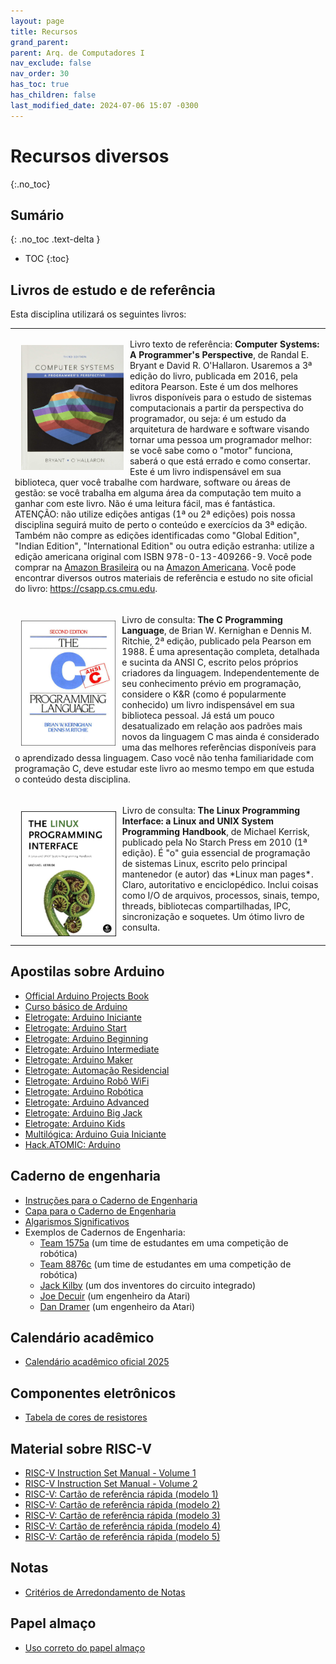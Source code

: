 ```yaml
---
layout: page
title: Recursos
grand_parent:
parent: Arq. de Computadores I
nav_exclude: false
nav_order: 30
has_toc: true
has_children: false
last_modified_date: 2024-07-06 15:07 -0300
---
```


# Recursos diversos
{:.no_toc}

## Sumário
{: .no_toc .text-delta }

* TOC
{:toc}

## Livros de estudo e de referência
Esta disciplina utilizará os seguintes livros:

<table>
  <tr>
    <td>
      <p><img src="/assets/disciplinas/arqcomp1/livros/csapp3ed.jpg"
             alt="Computer Systems: A Programmer's Perspective"
             style="float:left;height:200px;clear:both;margin: 10px 10px 10px 10px;" />
             Livro texto de referência: <b>Computer Systems: A Programmer's
             Perspective</b>, de Randal E. Bryant e David
             R. O'Hallaron. Usaremos a 3ª edição do livro, publicada em 2016,
             pela editora Pearson. Este é um dos melhores livros disponíveis
             para o estudo de sistemas computacionais a partir da perspectiva do
             programador, ou seja: é um estudo da arquitetura de hardware e
             software visando tornar uma pessoa um programador melhor: se você
             sabe como o "motor" funciona, saberá o que está errado e como
             consertar. Este é um livro indispensável em sua biblioteca, quer
             você trabalhe com hardware, software ou áreas de gestão: se você
             trabalha em alguma área da computação tem muito a ganhar com este
             livro. Não é uma leitura fácil, mas é fantástica.
             ATENÇÃO: não utilize edições antigas (1ª ou 2ª edições) pois
             nossa disciplina seguirá muito de perto o conteúdo e exercícios da
             3ª edição. Também não compre as edições identificadas como "Global
             Edition", "Indian Edition", "International Edition" ou outra edição
             estranha: utilize a edição americana original com ISBN
             978-0-13-409266-9. Você pode comprar na <a
  href="https://www.amazon.com.br/Computer-Systems-Programmers-Perspective-3rd/dp/013409266X">Amazon
             Brasileira</a> ou na <a
  href="https://www.amazon.com/Computer-Systems-Programmers-Perspective-3rd/dp/013409266X">Amazon
  Americana</a>. Você pode encontrar diversos outros materiais de referência e
             estudo no site oficial do livro: <a
             href="https://csapp.cs.cmu.edu/">https://csapp.cs.cmu.edu</a>.</p>
    </td>
  </tr>
  <tr>
    <td>
      <p><img src="/assets/disciplinas/arqcomp1/livros/KeR2ed.jpg"
              alt="The C Programming Language"
              style="float:left;height:200px;clear:both;margin: 10px 10px 10px 10px;" />
         Livro de consulta: <b>The C Programming Language</b>, de Brian
         W. Kernighan e Dennis M. Ritchie, 2ª edição, publicado pela Pearson
         em 1988. É uma apresentação completa, detalhada e sucinta da ANSI C,
         escrito pelos próprios criadores da linguagem. Independentemente de seu
         conhecimento prévio em programação, considere o K&R (como é
         popularmente conhecido) um livro indispensável em sua biblioteca
         pessoal. Já está um pouco desatualizado em relação aos padrões mais
         novos da linguagem C mas ainda é considerado uma das melhores
         referências disponíveis para o aprendizado dessa linguagem. Caso você
         não tenha familiaridade com programação C, deve estudar este livro ao
         mesmo tempo em que estuda o conteúdo desta disciplina.</p>
    </td>
  </tr>
  <tr>
    <td>
      <p><img src="/assets/disciplinas/arqcomp1/livros/tlpi.jpg"
              alt="The Linux Programming Interface"
              style="float:left;height:200px;clear:both;margin: 10px 10px 10px 10px;" />
         Livro de consulta: <b>The Linux Programming Interface: a Linux and UNIX
         System Programming Handbook</b>, de Michael Kerrisk, publicado pela
         No Starch Press em 2010 (1ª edição). É "o" guia essencial de
         programação de sistemas Linux, escrito pelo principal mantenedor (e
         autor) das *Linux man pages*. Claro, autoritativo e
         enciclopédico. Inclui coisas como I/O de arquivos, processos, sinais,
         tempo, threads, bibliotecas compartilhadas, IPC, sincronização e
         soquetes. Um ótimo livro de consulta.</p>
    </td>
  </tr>
</table>

## Apostilas sobre Arduino
* [Official Arduino Projects Book](/assets/arduino/arduino_projects_book.pdf)
* [Curso básico de
  Arduino](/assets/arduino/apostila_curso_basico_de_arduino.pdf)
* [Eletrogate: Arduino
  Iniciante](/assets/arduino/apostila_eletrogate_01_arduino_iniciante.pdf)
* [Eletrogate: Arduino
  Start](/assets/arduino/apostila_eletrogate_02_arduino_start.pdf)
* [Eletrogate: Arduino
  Beginning](/assets/arduino/apostila_eletrogate_03_arduino_beginning.pdf)
* [Eletrogate: Arduino
  Intermediate](/assets/arduino/apostila_eletrogate_04_arduino_intermediate.pdf)
* [Eletrogate: Arduino
  Maker](/assets/arduino/apostila_eletrogate_05_arduino_maker.pdf)
* [Eletrogate: Automação
  Residencial](/assets/arduino/apostila_eletrogate_06_automacao_residencial.pdf)
* [Eletrogate: Arduino Robô
  WiFi](/assets/arduino/apostila_eletrogate_07_arduino_robo_wifi.pdf)
* [Eletrogate: Arduino
  Robótica](/assets/arduino/apostila_eletrogate_08_arduino_robotica.pdf)
* [Eletrogate: Arduino
  Advanced](/assets/arduino/apostila_eletrogate_09_arduino_advanced.pdf)
* [Eletrogate: Arduino Big
  Jack](/assets/arduino/apostila_eletrogate_10_arduino_big_jack.pdf)
* [Eletrogate: Arduino
  Kids](/assets/arduino/apostila_eletrogate_11_arduino_kids.pdf)
* [Multilógica: Arduino Guia
  Iniciante](/assets/arduino/arduino_guia_iniciante_multilogica_Shop.pdf)
* [Hack.ATOMIC: Arduino](/assets/arduino/hack_atomic_arduino.pdf)

## Caderno de engenharia
* [Instruções para o Caderno de
  Engenharia](/assets/docs/caderno_engenharia/engineering_notebook.pdf)
* [Capa para o Caderno de
  Engenharia](/assets/docs/caderno_engenharia/capa_caderno_engenharia.pdf)
* [Algarismos
  Significativos](/assets/docs/caderno_engenharia/algarismos_significativos.pdf)
* Exemplos de Cadernos de Engenharia:
  * [Team 1575a](/assets/docs/caderno_engenharia/team1575a.pdf) (um time
    de estudantes em uma competição de robótica)
  * [Team 8876c](/assets/docs/caderno_engenharia/team8876c.pdf) (um time
    de estudantes em uma competição de robótica)
  * [Jack Kilby](/assets/docs/caderno_engenharia/jack_kilby.pdf) (um dos
    inventores do circuito integrado)
  * [Joe Decuir](/assets/docs/caderno_engenharia/joe_decuir_atari.pdf) (um
    engenheiro da Atari)
  * [Dan Dramer](/assets/docs/caderno_engenharia/dan_dramer_atari.pdf) (um
    engenheiro da Atari)

## Calendário acadêmico
* [Calendário acadêmico oficial 2025](/assets/docs/calendario_oficial_2025.pdf)

## Componentes eletrônicos
* [Tabela de cores de
  resistores](/assets/disciplinas/arqcomp1/tabela_resistores.pdf)

## Material sobre RISC-V
* [RISC-V Instruction Set Manual - Volume
  1](/assets/disciplinas/arqcomp1/riscv/riscv1.pdf)
* [RISC-V Instruction Set Manual - Volume
  2](/assets/disciplinas/arqcomp1/riscv/riscv2.pdf)
* [RISC-V: Cartão de referência rápida (modelo
  1)](/assets/disciplinas/arqcomp1/riscv/riscv_card1.pdf)
* [RISC-V: Cartão de referência rápida (modelo
  2)](/assets/disciplinas/arqcomp1/riscv/riscv_card2.pdf)
* [RISC-V: Cartão de referência rápida (modelo
  3)](/assets/disciplinas/arqcomp1/riscv/riscv_card3.pdf)
* [RISC-V: Cartão de referência rápida (modelo
  4)](/assets/disciplinas/arqcomp1/riscv/riscv_card4.pdf)
* [RISC-V: Cartão de referência rápida (modelo
  5)](/assets/disciplinas/arqcomp1/riscv/riscv_card5.pdf)

## Notas
* [Critérios de Arredondamento de Notas](/assets/docs/arredondamento.pdf)

## Papel almaço
* [Uso correto do papel almaço](/assets/docs/uso_papel_almaco.pdf)
